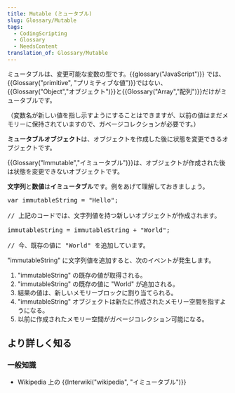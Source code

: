 ```yaml
---
title: Mutable (ミュータブル)
slug: Glossary/Mutable
tags:
  - CodingScripting
  - Glossary
  - NeedsContent
translation_of: Glossary/Mutable
---
```

<p>ミュータブルは、変更可能な変数の型です。{{glossary("JavaScript")}} では、{{Glossary("primitive", "プリミティブな値")}}ではない、{{Glossary("Object","オブジェクト")}}と{{Glossary("Array","配列")}}だけがミュータブルです。</p>

<p>（変数名が新しい値を指し示すようにすることはできますが、以前の値はまだメモリーに保持されていますので、ガベージコレクションが必要です。）</p>

<p><strong>ミュータブルオブジェクト</strong>は、オブジェクトを作成した後に状態を変更できるオブジェクトです。</p>

<p>{{Glossary("Immutable","イミュータブル")}}は、オブジェクトが作成された後は状態を変更できないオブジェクトです。</p>

<p><strong>文字列</strong>と<strong>数値</strong>は<strong>イミュータブル</strong>です。例をあげて理解しておきましょう。</p>

<pre>var immutableString = "Hello";

// 上記のコードでは、文字列値を持つ新しいオブジェクトが作成されます。

immutableString = immutableString + "World";

// 今、既存の値に "World" を追加しています。
</pre>

<p>"immutableString" に文字列値を追加すると、次のイベントが発生します。</p>

<ol>
 <li>"immutableString" の既存の値が取得される。</li>
 <li>"immutableString" の既存の値に "World" が追加される。</li>
 <li>結果の値は、新しいメモリーブロックに割り当てられる。</li>
 <li>"immutableString" オブジェクトは新たに作成されたメモリー空間を指すようになる。</li>
 <li>以前に作成されたメモリー空間がガベージコレクション可能になる。</li>
</ol>



<h2 id="Learn_more" name="Learn_more">より詳しく知る</h2>

<h3 id="General_knowledge" name="General_knowledge">一般知識</h3>

<ul>
 <li>Wikipedia 上の {{Interwiki("wikipedia", "イミュータブル")}}</li>
</ul>
